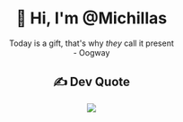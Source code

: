 <h1 align="center"> 👋 Hi, I'm @Michillas</h1>
<p align="center">
    Today is a gift, that's why <i>they</i> call it present<br>
    - Oogway
</p>

<h2 align="center"> ✍️ Dev Quote</h2>
<p align="center">
    <img src="https://quotes-github-readme.vercel.app/api?type=horizontal&theme=dark"/> 
</p>
